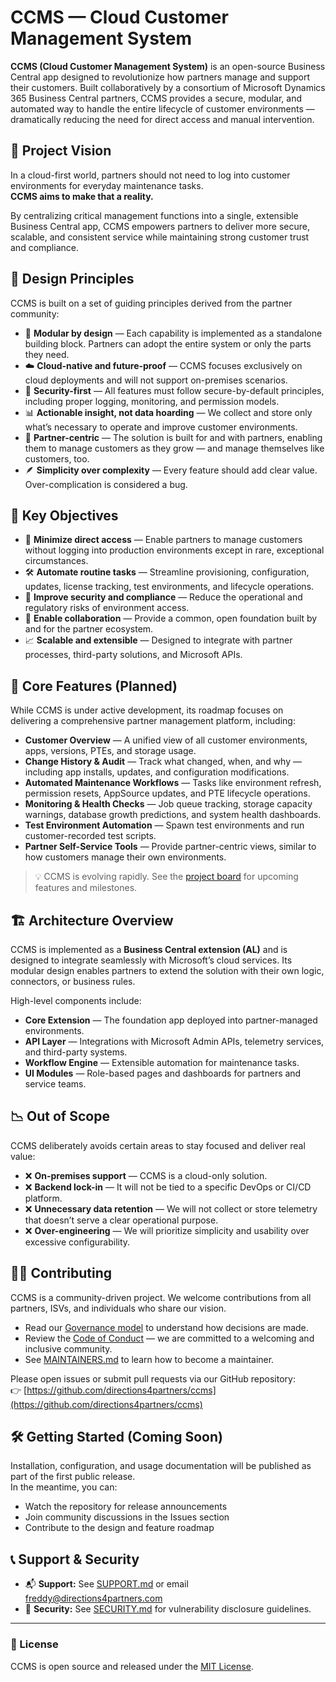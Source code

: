 
# CCMS — Cloud Customer Management System

**CCMS (Cloud Customer Management System)** is an open-source Business Central app designed to revolutionize how partners manage and support their customers. Built collaboratively by a consortium of Microsoft Dynamics 365 Business Central partners, CCMS provides a secure, modular, and automated way to handle the entire lifecycle of customer environments — dramatically reducing the need for direct access and manual intervention.

## 📌 Project Vision

In a cloud-first world, partners should not need to log into customer environments for everyday maintenance tasks.  
**CCMS aims to make that a reality.**

By centralizing critical management functions into a single, extensible Business Central app, CCMS empowers partners to deliver more secure, scalable, and consistent service while maintaining strong customer trust and compliance.

## 🧭 Design Principles

CCMS is built on a set of guiding principles derived from the partner community:

- 🧩 **Modular by design** — Each capability is implemented as a standalone building block. Partners can adopt the entire system or only the parts they need.
- ☁️ **Cloud-native and future-proof** — CCMS focuses exclusively on cloud deployments and will not support on-premises scenarios.
- 🔐 **Security-first** — All features must follow secure-by-default principles, including proper logging, monitoring, and permission models.
- 📊 **Actionable insight, not data hoarding** — We collect and store only what’s necessary to operate and improve customer environments.
- 🤝 **Partner-centric** — The solution is built for and with partners, enabling them to manage customers as they grow — and manage themselves like customers, too.
- 🪶 **Simplicity over complexity** — Every feature should add clear value. Over-complication is considered a bug.

## 🚀 Key Objectives

- 🔧 **Minimize direct access** — Enable partners to manage customers without logging into production environments except in rare, exceptional circumstances.
- 🛠️ **Automate routine tasks** — Streamline provisioning, configuration, updates, license tracking, test environments, and lifecycle operations.
- 🔐 **Improve security and compliance** — Reduce the operational and regulatory risks of environment access.
- 🤝 **Enable collaboration** — Provide a common, open foundation built by and for the partner ecosystem.
- 📈 **Scalable and extensible** — Designed to integrate with partner processes, third-party solutions, and Microsoft APIs.

## 🧭 Core Features (Planned)

While CCMS is under active development, its roadmap focuses on delivering a comprehensive partner management platform, including:

- **Customer Overview** — A unified view of all customer environments, apps, versions, PTEs, and storage usage.
- **Change History & Audit** — Track what changed, when, and why — including app installs, updates, and configuration modifications.
- **Automated Maintenance Workflows** — Tasks like environment refresh, permission resets, AppSource updates, and PTE lifecycle operations.
- **Monitoring & Health Checks** — Job queue tracking, storage capacity warnings, database growth predictions, and system health dashboards.
- **Test Environment Automation** — Spawn test environments and run customer-recorded test scripts.
- **Partner Self-Service Tools** — Provide partner-centric views, similar to how customers manage their own environments.

> 💡 CCMS is evolving rapidly. See the [project board](https://github.com/directions4partners/ccms/issues) for upcoming features and milestones.

## 🏗️ Architecture Overview

CCMS is implemented as a **Business Central extension (AL)** and is designed to integrate seamlessly with Microsoft’s cloud services. Its modular design enables partners to extend the solution with their own logic, connectors, or business rules.

High-level components include:

- **Core Extension** — The foundation app deployed into partner-managed environments.
- **API Layer** — Integrations with Microsoft Admin APIs, telemetry services, and third-party systems.
- **Workflow Engine** — Extensible automation for maintenance tasks.
- **UI Modules** — Role-based pages and dashboards for partners and service teams.

## 📉 Out of Scope

CCMS deliberately avoids certain areas to stay focused and deliver real value:

- ❌ **On-premises support** — CCMS is a cloud-only solution.
- ❌ **Backend lock-in** — It will not be tied to a specific DevOps or CI/CD platform.
- ❌ **Unnecessary data retention** — We will not collect or store telemetry that doesn’t serve a clear operational purpose.
- ❌ **Over-engineering** — We will prioritize simplicity and usability over excessive configurability.

## 👩‍💻 Contributing

CCMS is a community-driven project. We welcome contributions from all partners, ISVs, and individuals who share our vision.

- Read our [Governance model](./GOVERNANCE.md) to understand how decisions are made.
- Review the [Code of Conduct](./CODE_OF_CONDUCT.md) — we are committed to a welcoming and inclusive community.
- See [MAINTAINERS.md](./MAINTAINERS.md) to learn how to become a maintainer.

Please open issues or submit pull requests via our GitHub repository:  
👉 [https://github.com/directions4partners/ccms](https://github.com/directions4partners/ccms)

## 🛠️ Getting Started (Coming Soon)

Installation, configuration, and usage documentation will be published as part of the first public release.  
In the meantime, you can:

- Watch the repository for release announcements
- Join community discussions in the Issues section
- Contribute to the design and feature roadmap

## 📞 Support & Security

- 📬 **Support:** See [SUPPORT.md](./SUPPORT.md) or email [freddy@directions4partners.com](mailto:freddy@directions4partners.com)
- 🔐 **Security:** See [SECURITY.md](./SECURITY.md) for vulnerability disclosure guidelines.

---

### 📜 License

CCMS is open source and released under the [MIT License](./LICENSE).
